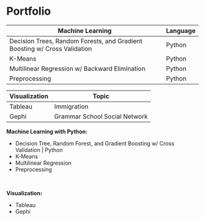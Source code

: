 # Portfolio


Machine Learning | Language
--- | ---
Decision Trees, Random Forests, and Gradient Boosting w/ Cross Validation | Python
K-Means | Python
Multilinear Regression w/ Backward Elimination | Python
Preprocessing | Python





Visualization | Topic
--- | ---
Tableau | Immigration
Gephi | Grammar School Social Network






**Machine Learning with Python:**<br> 
- Decision Tree, Random Forest, and Gradient Boosting w/ Cross Validation | Python<br>
- K-Means<br> 
- Multilinear Regression<br>
- Preprocessing
<br>

**Visualization:**<br> 
- Tableau<br>
- Gephi<br>


